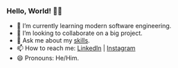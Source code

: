 ### Hello, World! 👋😃

<!--
**ruslangm88/ruslangm88** is a ✨ _special_ ✨ repository because its `README.md` (this file) appears on your GitHub profile.

Here are some ideas to get you started:
-->
- 🌱 I’m currently learning modern software engineering.
- 👯 I’m looking to collaborate on a big project.
- 💬 Ask me about my [skills](http://lattes.cnpq.br/5125508412921126).
- 📫 How to reach me: [LinkedIn](https://www.linkedin.com/in/ruslan-guerra-marzo/) | [Instagram](https://www.instagram.com/ruslan.guerra88/)
- 😄 Pronouns: He/Him.
<!--- ⚡ Fun fact: ...-->

